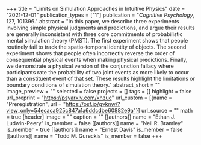 +++
title = "Limits on Simulation Approaches in Intuitive Physics"
date = "2021-12-01"
publication_types = ["1"]
publication = "_Cognitive Psychology_, 127, 101396."
abstract = "In this paper, we describe three experiments involving simple physical judgments and predictions, and argue their results are generally inconsistent with three core commitments of probabilistic mental simulation theory (PMST). The first experiment shows that people routinely fail to track the spatio-temporal identity of objects. The second experiment shows that people often incorrectly reverse the order of consequential physical events when making physical predictions. Finally, we demonstrate a physical version of the conjunction fallacy where participants rate the probability of two joint events as more likely to occur than a constituent event of that set. These results highlight the limitations or boundary conditions of simulation theory."
abstract_short = ""
image_preview = ""
selected = false
projects = []
tags = []
highlight = false
url_preprint = "https://psyarxiv.com/xhzuc"
url_custom = [{name = "Preregistration", url = "https://osf.io/gvknw/?view_only=54ecaca925c847a1a6ddcdbe60882e9a"}]
url_source = ""
math = true
[header]
image = ""
caption = ""
[[authors]]
	name = "Ethan J. Ludwin-Peery"
	is_member = false
[[authors]]
	name = "Neil R. Bramley"
	is_member = true
[[authors]]
	name = "Ernest Davis"
	is_member = false
[[authors]]
	name = "Todd M. Gureckis"
	is_member = false
+++
